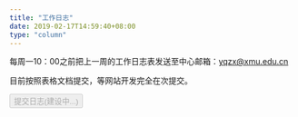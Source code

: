 ```yaml
---
title: "工作日志"
date: 2019-02-17T14:59:40+08:00
type: "column"
---
```


每周一10：00之前把上一周的工作日志表发送至中心邮箱：yqzx@xmu.edu.cn

目前按照表格文档提交，等网站开发完全在次提交。

<button class="btn btn-primary" disabled>提交日志(建设中...)</button>
